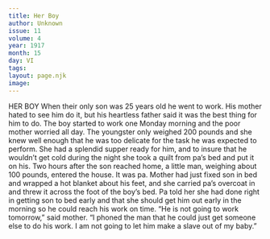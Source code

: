 ```yaml
---
title: Her Boy
author: Unknown
issue: 11
volume: 4
year: 1917
month: 15
day: VI
tags:
layout: page.njk
image:
---
```

HER BOY    When their only son was 25 years old he went to work. His mother hated to see him do it, but his heartless father said it was the best thing for him to do. The boy started to work one Monday morning and the poor mother worried all day. The youngster only weighed 200 pounds and she knew well enough that he was too delicate for the task he was expected to perform. She had a splendid supper ready for him, and to insure that he wouldn’t get cold during the night she took a quilt from pa’s bed and put it on his. Two hours after the son reached home, a little man, weighing about 100 pounds, entered the house. It was pa. Mother had just fixed son in bed and wrapped a hot blanket about his feet, and she carried pa’s overcoat in and threw it across the foot of the boy’s bed. Pa told her she had done right in getting son to bed early and that she should get him out early in the morning so he could reach his work on time.       “He is not going to work tomorrow,” said mother. “I phoned the man that he could just get someone else to do his work. I am not going to let him make a slave out of my baby.” 



